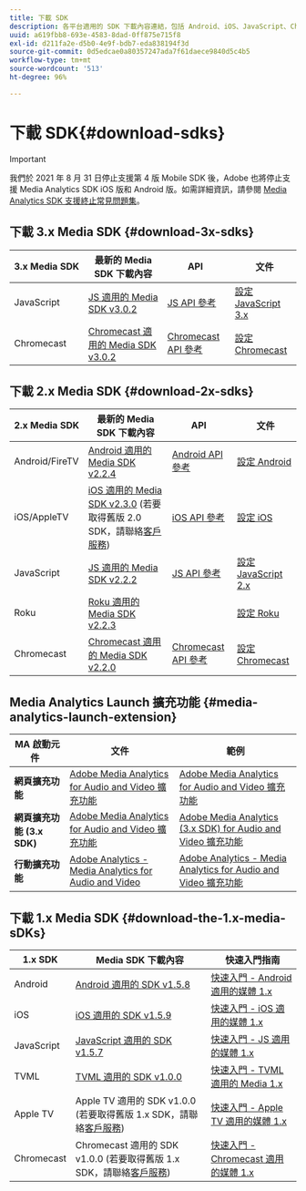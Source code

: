 ```yaml
---
title: 下載 SDK
description: 各平台適用的 SDK 下載內容連結，包括 Android、iOS、JavaScript、Chromecast 和 Roku。
uuid: a619fbb8-693e-4583-8dad-0ff875e715f8
exl-id: d211fa2e-d5b0-4e9f-bdb7-eda838194f3d
source-git-commit: 0d5edcae0a80357247ada7f61daece9840d5c4b5
workflow-type: tm+mt
source-wordcount: '513'
ht-degree: 96%

---
```


# 下載 SDK{#download-sdks}

>[!IMPORTANT]
>
>我們於 2021 年 8 月 31 日停止支援第 4 版 Mobile SDK 後，Adobe 也將停止支援 Media Analytics SDK iOS 版和 Android 版。如需詳細資訊，請參閱 [Media Analytics SDK 支援終止常見問題集](/help/sdk-implement/end-of-support-faqs.md)。


## 下載 3.x Media SDK {#download-3x-sdks}

| 3.x Media SDK | 最新的 Media SDK 下載內容 |  API   |  文件 |
| --- | --- | --- | --- |
| JavaScript | [JS 適用的 Media SDK v3.0.2](https://github.com/Adobe-Marketing-Cloud/media-sdks/releases/tag/js-v3.0.2) | [JS API 參考](https://adobe-marketing-cloud.github.io/media-sdks/reference/javascript_3x/index.html) | [設定 JavaScript 3.x](/help/sdk-implement/setup/setup-javascript/set-up-js-3.md) |
| Chromecast | [Chromecast 適用的 Media SDK v3.0.2](https://github.com/Adobe-Marketing-Cloud/media-sdks/releases/tag/chromecast-v3.0.2) | [Chromecast API 參考](https://adobe-marketing-cloud.github.io/media-sdks/reference/chromecast/) | [設定 Chromecast](/help/sdk-implement/setup/set-up-chromecast.md) |


## 下載 2.x Media SDK {#download-2x-sdks}

| 2.x Media SDK | 最新的 Media SDK 下載內容 |  API   |  文件 |
| --- | --- | --- | --- |
| Android/FireTV | [Android 適用的 Media SDK v2.2.4](https://github.com/Adobe-Marketing-Cloud/media-sdks/releases/tag/android-v2.2.4) | [Android API 參考](https://adobe-marketing-cloud.github.io/media-sdks/reference/android/) | [設定 Android](/help/sdk-implement/setup/set-up-android.md) |
| iOS/AppleTV | [iOS 適用的 Media SDK v2.3.0](https://github.com/Adobe-Marketing-Cloud/media-sdks/releases/tag/ios-v2.3.0) (若要取得舊版 2.0 SDK，請聯絡[客戶服務](https://helpx.adobe.com/tw/marketing-cloud/contact-support.html)) | [iOS API 參考](https://adobe-marketing-cloud.github.io/media-sdks/reference/ios/) | [設定 iOS](/help/sdk-implement/setup/set-up-ios.md) |
| JavaScript | [JS 適用的 Media SDK v2.2.2](https://github.com/Adobe-Marketing-Cloud/media-sdks/releases/tag/js-v2.2.2) | [JS API 參考](https://adobe-marketing-cloud.github.io/media-sdks/reference/javascript/) | [設定 JavaScript 2.x](/help/sdk-implement/setup/setup-javascript/set-up-js-2.md) |
| Roku | [Roku 適用的 Media SDK v2.2.3](https://github.com/Adobe-Marketing-Cloud/media-sdks/releases/tag/roku-v2.2.3) |  | [設定 Roku](/help/sdk-implement/setup/set-up-roku.md) |
| Chromecast | [Chromecast 適用的 Media SDK v2.2.0](https://github.com/Adobe-Marketing-Cloud/media-sdks/releases/tag/chromecast-v2.2.0) | [Chromecast API 參考](https://adobe-marketing-cloud.github.io/media-sdks/reference/chromecast/) | [設定 Chromecast](/help/sdk-implement/setup/set-up-chromecast.md) |

## Media Analytics Launch 擴充功能 {#media-analytics-launch-extension}

| MA 啟動元件   | 文件 | 範例 |
|---|---|---|
| **網頁擴充功能** | [Adobe Media Analytics for Audio and Video 擴充功能](https://experienceleague.adobe.com/docs/launch/using/extensions-ref/adobe-extension/media-analytics-extension/overview.html) | [Adobe Media Analytics for Audio and Video 擴充功能](https://github.com/Adobe-Marketing-Cloud/media-sdks/tree/master/samples/launch/js/2.x) |
| **網頁擴充功能 (3.x SDK)** | [Adobe Media Analytics for Audio and Video 擴充功能](https://experienceleague.adobe.com/docs/launch/using/extensions-ref/adobe-extension/media-analytics-3x-extension/overview.html) | [Adobe Media Analytics (3.x SDK) for Audio and Video 擴充功能](https://github.com/Adobe-Marketing-Cloud/media-sdks/tree/master/samples/launch/js/3.x) |
| **行動擴充功能** | [Adobe Analytics - Media Analytics for Audio and Video](https://aep-sdks.gitbook.io/docs/using-mobile-extensions/adobe-media-analytics) | [Adobe Analytics - Media Analytics for Audio and Video 擴充功能](https://github.com/Adobe-Marketing-Cloud/media-sdks/tree/master/samples/launch/mobile) |

## 下載 1.x Media SDK {#download-the-1.x-media-sDKs}

| 1.x SDK |  Media SDK 下載內容 |  快速入門指南 |
| --- | --- | --- |
| Android | [Android 適用的 SDK v1.5.8](https://github.com/Adobe-Marketing-Cloud/video-heartbeat/releases/tag/android-v1.5.8) | [快速入門 - Android 適用的媒體 1.x](setup/vhl-dev-guide-v15_android.pdf) |
| iOS | [iOS 適用的 SDK v1.5.9](https://github.com/Adobe-Marketing-Cloud/video-heartbeat/releases/tag/ios-v1.5.9) | [快速入門 - iOS 適用的媒體 1.x](setup/vhl-dev-guide-v15_ios.pdf) |
| JavaScript | [JavaScript 適用的 SDK v1.5.7](https://github.com/Adobe-Marketing-Cloud/video-heartbeat/releases/tag/js-v1.5.7) | [快速入門 - JS 適用的媒體 1.x](setup/vhl-dev-guide-v15_js.pdf) |
| TVML | [TVML 適用的 SDK v1.0.0](https://github.com/Adobe-Marketing-Cloud/video-heartbeat/releases/tag/tvml-v1.0.0) | [快速入門 - TVML 適用的 Media 1.x](setup/vhl_tvml.pdf) |
| Apple TV | Apple TV 適用的 SDK v1.0.0 (若要取得舊版 1.x SDK，請聯絡[客戶服務](https://helpx.adobe.com/marketing-cloud/contact-support.html)) | [快速入門 - Apple TV 適用的媒體 1.x](setup/vhl-dev-guide-v1x_appletv.pdf) |
| Chromecast | Chromecast 適用的 SDK v1.0.0 (若要取得舊版 1.x SDK，請聯絡[客戶服務](https://helpx.adobe.com/marketing-cloud/contact-support.html)) | [快速入門 - Chromecast 適用的媒體 1.x](setup/chromecast_1.x_sdk.pdf) |
